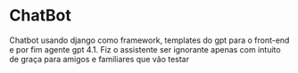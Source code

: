 # ChatBot
Chatbot usando django como framework, templates do gpt para o front-end e por fim agente gpt 4.1. Fiz o assistente ser ignorante apenas com intuito de graça para amigos e familiares que vão testar
